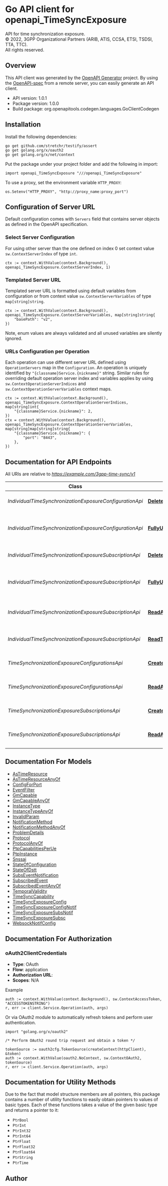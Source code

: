 # Go API client for openapi_TimeSyncExposure

API for time synchronization exposure.  
© 2022, 3GPP Organizational Partners (ARIB, ATIS, CCSA, ETSI, TSDSI, TTA, TTC).  
All rights reserved.


## Overview
This API client was generated by the [OpenAPI Generator](https://openapi-generator.tech) project.  By using the [OpenAPI-spec](https://www.openapis.org/) from a remote server, you can easily generate an API client.

- API version: 1.0.1
- Package version: 1.0.0
- Build package: org.openapitools.codegen.languages.GoClientCodegen

## Installation

Install the following dependencies:

```shell
go get github.com/stretchr/testify/assert
go get golang.org/x/oauth2
go get golang.org/x/net/context
```

Put the package under your project folder and add the following in import:

```golang
import openapi_TimeSyncExposure "///openapi_TimeSyncExposure"
```

To use a proxy, set the environment variable `HTTP_PROXY`:

```golang
os.Setenv("HTTP_PROXY", "http://proxy_name:proxy_port")
```

## Configuration of Server URL

Default configuration comes with `Servers` field that contains server objects as defined in the OpenAPI specification.

### Select Server Configuration

For using other server than the one defined on index 0 set context value `sw.ContextServerIndex` of type `int`.

```golang
ctx := context.WithValue(context.Background(), openapi_TimeSyncExposure.ContextServerIndex, 1)
```

### Templated Server URL

Templated server URL is formatted using default variables from configuration or from context value `sw.ContextServerVariables` of type `map[string]string`.

```golang
ctx := context.WithValue(context.Background(), openapi_TimeSyncExposure.ContextServerVariables, map[string]string{
	"basePath": "v2",
})
```

Note, enum values are always validated and all unused variables are silently ignored.

### URLs Configuration per Operation

Each operation can use different server URL defined using `OperationServers` map in the `Configuration`.
An operation is uniquely identified by `"{classname}Service.{nickname}"` string.
Similar rules for overriding default operation server index and variables applies by using `sw.ContextOperationServerIndices` and `sw.ContextOperationServerVariables` context maps.

```golang
ctx := context.WithValue(context.Background(), openapi_TimeSyncExposure.ContextOperationServerIndices, map[string]int{
	"{classname}Service.{nickname}": 2,
})
ctx = context.WithValue(context.Background(), openapi_TimeSyncExposure.ContextOperationServerVariables, map[string]map[string]string{
	"{classname}Service.{nickname}": {
		"port": "8443",
	},
})
```

## Documentation for API Endpoints

All URIs are relative to *https://example.com/3gpp-time-sync/v1*

Class | Method | HTTP request | Description
------------ | ------------- | ------------- | -------------
*IndividualTimeSynchronizationExposureConfigurationApi* | [**DeleteAnConfiguration**](docs/IndividualTimeSynchronizationExposureConfigurationApi.md#deleteanconfiguration) | **Delete** /{afId}/subscriptions/{subscriptionId}/configurations/{instanceReference} | Deletes an already existing configuration
*IndividualTimeSynchronizationExposureConfigurationApi* | [**FullyUpdateAnConfiguration**](docs/IndividualTimeSynchronizationExposureConfigurationApi.md#fullyupdateanconfiguration) | **Put** /{afId}/subscriptions/{subscriptionId}/configurations/{instanceReference} | Fully updates/replaces an existing configuration resource
*IndividualTimeSynchronizationExposureSubscriptionApi* | [**DeleteAnSubscription**](docs/IndividualTimeSynchronizationExposureSubscriptionApi.md#deleteansubscription) | **Delete** /{afId}/subscriptions/{subscriptionId} | Deletes an already existing subscription
*IndividualTimeSynchronizationExposureSubscriptionApi* | [**FullyUpdateAnSubscription**](docs/IndividualTimeSynchronizationExposureSubscriptionApi.md#fullyupdateansubscription) | **Put** /{afId}/subscriptions/{subscriptionId} | Fully updates/replaces an existing subscription resource
*IndividualTimeSynchronizationExposureSubscriptionApi* | [**ReadAnSubscription**](docs/IndividualTimeSynchronizationExposureSubscriptionApi.md#readansubscription) | **Get** /{afId}/subscriptions/{subscriptionId} | read an active subscription for the AF and the subscription Id
*IndividualTimeSynchronizationExposureSubscriptionApi* | [**ReadTimeSynSubscription**](docs/IndividualTimeSynchronizationExposureSubscriptionApi.md#readtimesynsubscription) | **Get** /{afId}/subscriptions/{subscriptionId}/configurations/{instanceReference} | read an active subscription for the AF and the subscription Id
*TimeSynchronizationExposureConfigurationsApi* | [**CreateNewConfirguation**](docs/TimeSynchronizationExposureConfigurationsApi.md#createnewconfirguation) | **Post** /{afId}/subscriptions/{subscriptionId}/configurations | Creates a new configuration resource
*TimeSynchronizationExposureConfigurationsApi* | [**ReadAllConfirguations**](docs/TimeSynchronizationExposureConfigurationsApi.md#readallconfirguations) | **Get** /{afId}/subscriptions/{subscriptionId}/configurations | read all of the active configurations for the AF
*TimeSynchronizationExposureSubscriptionsApi* | [**CreateNewSubscription**](docs/TimeSynchronizationExposureSubscriptionsApi.md#createnewsubscription) | **Post** /{afId}/subscriptions | Creates a new subscription resource
*TimeSynchronizationExposureSubscriptionsApi* | [**ReadAllSubscriptions**](docs/TimeSynchronizationExposureSubscriptionsApi.md#readallsubscriptions) | **Get** /{afId}/subscriptions | read all of the active subscriptions for the AF


## Documentation For Models

 - [AsTimeResource](docs/AsTimeResource.md)
 - [AsTimeResourceAnyOf](docs/AsTimeResourceAnyOf.md)
 - [ConfigForPort](docs/ConfigForPort.md)
 - [EventFilter](docs/EventFilter.md)
 - [GmCapable](docs/GmCapable.md)
 - [GmCapableAnyOf](docs/GmCapableAnyOf.md)
 - [InstanceType](docs/InstanceType.md)
 - [InstanceTypeAnyOf](docs/InstanceTypeAnyOf.md)
 - [InvalidParam](docs/InvalidParam.md)
 - [NotificationMethod](docs/NotificationMethod.md)
 - [NotificationMethodAnyOf](docs/NotificationMethodAnyOf.md)
 - [ProblemDetails](docs/ProblemDetails.md)
 - [Protocol](docs/Protocol.md)
 - [ProtocolAnyOf](docs/ProtocolAnyOf.md)
 - [PtpCapabilitiesPerUe](docs/PtpCapabilitiesPerUe.md)
 - [PtpInstance](docs/PtpInstance.md)
 - [Snssai](docs/Snssai.md)
 - [StateOfConfiguration](docs/StateOfConfiguration.md)
 - [StateOfDstt](docs/StateOfDstt.md)
 - [SubsEventNotification](docs/SubsEventNotification.md)
 - [SubscribedEvent](docs/SubscribedEvent.md)
 - [SubscribedEventAnyOf](docs/SubscribedEventAnyOf.md)
 - [TemporalValidity](docs/TemporalValidity.md)
 - [TimeSyncCapability](docs/TimeSyncCapability.md)
 - [TimeSyncExposureConfig](docs/TimeSyncExposureConfig.md)
 - [TimeSyncExposureConfigNotif](docs/TimeSyncExposureConfigNotif.md)
 - [TimeSyncExposureSubsNotif](docs/TimeSyncExposureSubsNotif.md)
 - [TimeSyncExposureSubsc](docs/TimeSyncExposureSubsc.md)
 - [WebsockNotifConfig](docs/WebsockNotifConfig.md)


## Documentation For Authorization



### oAuth2ClientCredentials


- **Type**: OAuth
- **Flow**: application
- **Authorization URL**: 
- **Scopes**: N/A

Example

```golang
auth := context.WithValue(context.Background(), sw.ContextAccessToken, "ACCESSTOKENSTRING")
r, err := client.Service.Operation(auth, args)
```

Or via OAuth2 module to automatically refresh tokens and perform user authentication.

```golang
import "golang.org/x/oauth2"

/* Perform OAuth2 round trip request and obtain a token */

tokenSource := oauth2cfg.TokenSource(createContext(httpClient), &token)
auth := context.WithValue(oauth2.NoContext, sw.ContextOAuth2, tokenSource)
r, err := client.Service.Operation(auth, args)
```


## Documentation for Utility Methods

Due to the fact that model structure members are all pointers, this package contains
a number of utility functions to easily obtain pointers to values of basic types.
Each of these functions takes a value of the given basic type and returns a pointer to it:

* `PtrBool`
* `PtrInt`
* `PtrInt32`
* `PtrInt64`
* `PtrFloat`
* `PtrFloat32`
* `PtrFloat64`
* `PtrString`
* `PtrTime`

## Author



